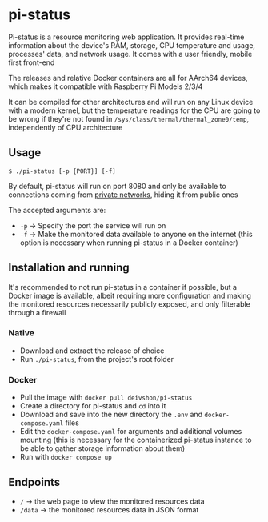 # pi-status
Pi-status is a resource monitoring web application. It provides real-time information about the device's RAM, storage, CPU temperature and usage, processes' data, and network usage. It comes with a user friendly, mobile first front-end

The releases and relative Docker containers are all for AArch64 devices, which makes it compatible with Raspberry Pi Models 2/3/4

It can be compiled for other architectures and will run on any Linux device with a modern kernel, but the temperature readings for the CPU are going to be wrong if they're not found in `/sys/class/thermal/thermal_zone0/temp`, independently of CPU architecture

## Usage
```
$ ./pi-status [-p {PORT}] [-f]
```

By default, pi-status will run on port 8080 and only be available to connections coming from [private networks](https://en.wikipedia.org/wiki/Private_network), hiding it from public ones

The accepted arguments are:

- `-p` -> Specify the port the service will run on
- `-f` -> Make the monitored data available to anyone on the internet (this option is necessary when running pi-status in a Docker container)

## Installation and running
It's recommended to not run pi-status in a container if possible, but a Docker image is available, albeit requiring more configuration and making the monitored resources necessarily publicly exposed, and only filterable through a firewall

### Native
- Download and extract the release of choice
- Run `./pi-status`, from the project's root folder
### Docker
- Pull the image with `docker pull deivshon/pi-status`
- Create a directory for pi-status and `cd` into it
- Download and save into the new directory the `.env` and `docker-compose.yaml` files
- Edit the `docker-compose.yaml` for arguments and additional volumes mounting (this is necessary for the containerized pi-status instance to be able to gather storage information about them)
- Run with `docker compose up`

## Endpoints
- `/` -> the web page to view the monitored resources data
- `/data` -> the monitored resources data in JSON format
